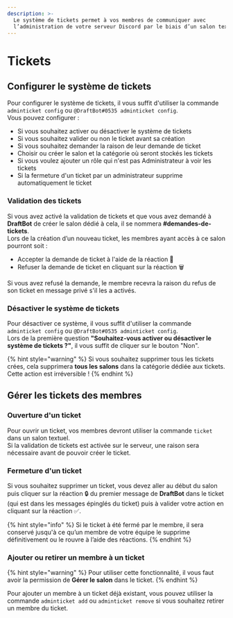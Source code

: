 ```yaml
---
description: >-
  Le système de tickets permet à vos membres de communiquer avec
  l’administration de votre serveur Discord par le biais d’un salon textuel.
---
```


# Tickets

## Configurer le système de tickets

Pour configurer le système de tickets, il vous suffit d'utiliser la commande `adminticket config` ou `@DraftBot#0535 adminticket config`.\
Vous pouvez configurer :&#x20;

* Si vous souhaitez activer ou désactiver le système de tickets
* Si vous souhaitez valider ou non le ticket avant sa création
* Si vous souhaitez demander la raison de leur demande de ticket
* Choisir ou créer le salon et la catégorie où seront stockés les tickets
* Si vous voulez ajouter un rôle qui n'est pas Administrateur à voir les tickets
* Si la fermeture d'un ticket par un administrateur supprime automatiquement le ticket

### Validation des tickets

Si vous avez activé la validation de tickets et que vous avez demandé à **DraftBot** de créer le salon dédié à cela, il se nommera **#demandes-de-tickets**.\
Lors de la création d’un nouveau ticket, les membres ayant accès à ce salon pourront soit :

* Accepter la demande de ticket à l'aide de la réaction 📂
* Refuser la demande de ticket en cliquant sur la réaction 🗑️

Si vous avez refusé la demande, le membre recevra la raison du refus de son ticket en message privé s'il les a activés.

### Désactiver le système de tickets

Pour désactiver ce système, il vous suffit d'utiliser la commande `adminticket config` ou `@DraftBot#0535 adminticket config`.\
Lors de la première question **"Souhaitez-vous activer ou désactiver le système de tickets ?"**, il vous suffit de cliquer sur le bouton "Non".

{% hint style="warning" %}
Si vous souhaitez supprimer tous les tickets crées, cela supprimera **tous les salons** dans la catégorie dédiée aux tickets. Cette action est irréversible !
{% endhint %}

## Gérer les tickets des membres

### Ouverture d'un ticket

Pour ouvrir un ticket, vos membres devront utiliser la commande `ticket` dans un salon textuel.\
Si la validation de tickets est activée sur le serveur, une raison sera nécessaire avant de pouvoir créer le ticket.

### Fermeture d'un ticket

Si vous souhaitez supprimer un ticket, vous devez aller au début du salon puis cliquer sur la réaction 🔒 du premier message de **DraftBot** dans le ticket (qui est dans les messages épinglés du ticket) puis à valider votre action en cliquant sur la réaction ✅.

{% hint style="info" %}
Si le ticket à été fermé par le membre, il sera conservé jusqu'à ce qu’un membre de votre équipe le supprime définitivement ou le rouvre à l’aide des réactions.
{% endhint %}

### Ajouter ou retirer un membre à un ticket

{% hint style="warning" %}
Pour utiliser cette fonctionnalité, il vous faut avoir la permission de **Gérer le salon** dans le ticket.
{% endhint %}

Pour ajouter un membre à un ticket déjà existant, vous pouvez utiliser la commande `adminticket add` ou `adminticket remove` si vous souhaitez retirer un membre du ticket.
